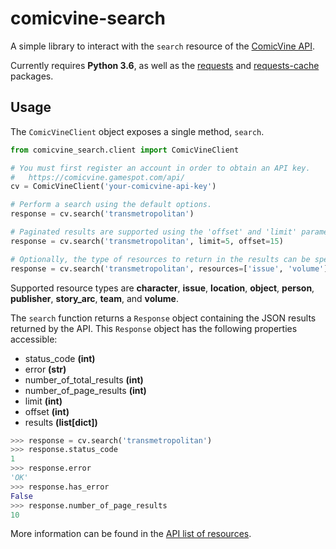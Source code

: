 # comicvine-search

A simple library to interact with the `search` resource of the [ComicVine API](https://comicvine.gamespot.com/api/).

Currently requires **Python 3.6**, as well as the [requests](http://docs.python-requests.org/en/master/) and [requests-cache](https://github.com/reclosedev/requests-cache) packages.


## Usage

The `ComicVineClient` object exposes a single method, `search`.

```python
from comicvine_search.client import ComicVineClient

# You must first register an account in order to obtain an API key.
#   https://comicvine.gamespot.com/api/
cv = ComicVineClient('your-comicvine-api-key')

# Perform a search using the default options.
response = cv.search('transmetropolitan')

# Paginated results are supported using the 'offset' and 'limit' parameters.
response = cv.search('transmetropolitan', limit=5, offset=15)

# Optionally, the type of resources to return in the results can be specified.
response = cv.search('transmetropolitan', resources=['issue', 'volume'])
```

Supported resource types are **character**, **issue**, **location**, **object**, **person**, **publisher**, **story_arc**, **team**, and **volume**.

The `search` function returns a `Response` object containing the JSON results returned by the API. This `Response` object has the following properties accessible:

- status_code **(int)**
- error  **(str)**
- number_of_total_results **(int)**
- number_of_page_results **(int)**
- limit **(int)**
- offset **(int)**
- results **(list[dict])**

```python
>>> response = cv.search('transmetropolitan')
>>> response.status_code
1
>>> response.error
'OK'
>>> response.has_error
False
>>> response.number_of_page_results
10
```

More information can be found in the [API list of resources](https://comicvine.gamespot.com/api/documentation).
